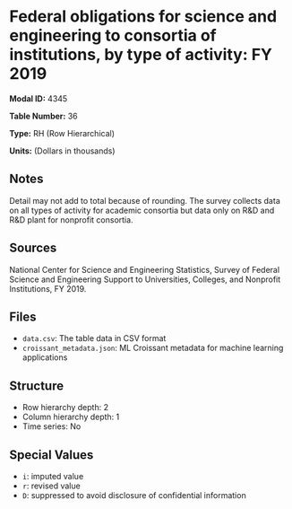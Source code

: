 # Federal obligations for science and engineering to consortia of institutions, by type of activity: FY 2019

**Modal ID:** 4345

**Table Number:** 36

**Type:** RH (Row Hierarchical)

**Units:** (Dollars in thousands)

## Notes

Detail may not add to total because of rounding. The survey collects data on all types of activity for academic consortia but data only on R&D and R&D plant for nonprofit consortia.

## Sources

National Center for Science and Engineering Statistics, Survey of Federal Science and Engineering Support to Universities, Colleges, and Nonprofit Institutions, FY 2019.

## Files

- `data.csv`: The table data in CSV format
- `croissant_metadata.json`: ML Croissant metadata for machine learning applications

## Structure

- Row hierarchy depth: 2
- Column hierarchy depth: 1
- Time series: No

## Special Values

- `i`: imputed value
- `r`: revised value
- `D`: suppressed to avoid disclosure of confidential information
